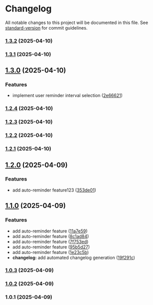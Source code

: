 # Changelog

All notable changes to this project will be documented in this file. See [standard-version](https://github.com/conventional-changelog/standard-version) for commit guidelines.

### [1.3.2](https://github.com/thilakshitha/AC_Service-tracker/compare/v1.3.1...v1.3.2) (2025-04-10)

### [1.3.1](https://github.com/thilakshitha/AC_Service-tracker/compare/v1.3.0...v1.3.1) (2025-04-10)

## [1.3.0](https://github.com/thilakshitha/AC_Service-tracker/compare/v1.2.4...v1.3.0) (2025-04-10)


### Features

* implement user reminder interval selection ([2e66621](https://github.com/thilakshitha/AC_Service-tracker/commit/2e666216af882dbdf94c0b45b5719e8e6abee875))

### [1.2.4](https://github.com/thilakshitha/AC_Service-tracker/compare/v1.2.3...v1.2.4) (2025-04-10)

### [1.2.3](https://github.com/thilakshitha/AC_Service-tracker/compare/v1.2.2...v1.2.3) (2025-04-10)

### [1.2.2](https://github.com/thilakshitha/AC_Service-tracker/compare/v1.2.1...v1.2.2) (2025-04-10)

### [1.2.1](https://github.com/thilakshitha/AC_Service-tracker/compare/v1.2.0...v1.2.1) (2025-04-10)

## [1.2.0](https://github.com/thilakshitha/AC_Service-tracker/compare/v1.1.0...v1.2.0) (2025-04-09)


### Features

* add auto-reminder feature123 ([353de01](https://github.com/thilakshitha/AC_Service-tracker/commit/353de01d9ff79740c4fec2969f1fe93d77fdf800))

## [1.1.0](https://github.com/thilakshitha/AC_Service-tracker/compare/v1.0.2...v1.1.0) (2025-04-09)


### Features

* add auto-reminder feature ([11a7e59](https://github.com/thilakshitha/AC_Service-tracker/commit/11a7e5931ebbaa0f00e9189e95fe511af98714bf))
* add auto-reminder feature ([8c1ad84](https://github.com/thilakshitha/AC_Service-tracker/commit/8c1ad84828e8623dc5f6c397fe51944ccda584df))
* add auto-reminder feature ([7f753ed](https://github.com/thilakshitha/AC_Service-tracker/commit/7f753ede3a4842a1c47dc7578321de44fb16567a))
* add auto-reminder feature ([95b5d27](https://github.com/thilakshitha/AC_Service-tracker/commit/95b5d271610e17cf05584678868bbf054753996b))
* add auto-reminder feature ([1e23c5b](https://github.com/thilakshitha/AC_Service-tracker/commit/1e23c5b318ac15a45ae6fd3e82a51da738d94a25))
* **changelog:** add automated changelog generation ([19f291c](https://github.com/thilakshitha/AC_Service-tracker/commit/19f291c56a7d7c92f2c4f02a4922e5b8c96c7134))

### [1.0.3](https://github.com/thilakshitha/AC_Service-tracker/compare/v1.0.2...v1.0.3) (2025-04-09)

### [1.0.2](https://github.com/thilakshitha/AC_Service-tracker/compare/v1.0.1...v1.0.2) (2025-04-09)

### 1.0.1 (2025-04-09)
